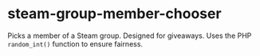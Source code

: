 # steam-group-member-chooser

Picks a member of a Steam group. Designed for giveaways. Uses the PHP `random_int()` function to ensure fairness. 